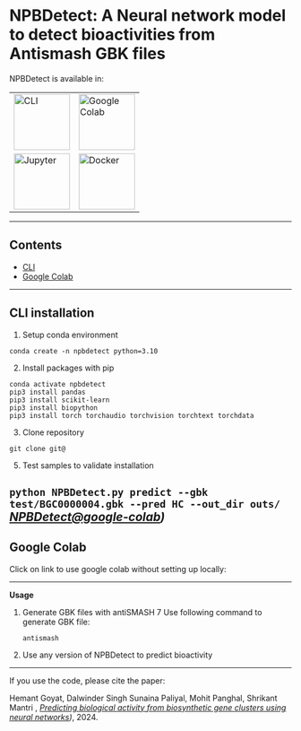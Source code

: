 # NPBDetect: A Neural network model to detect bioactivities from Antismash GBK files

NPBDetect is available in:
<table>
<tr>
<td><img src="https://edent.github.io/SuperTinyIcons/images/svg/powershell.svg" width="100" title="CLI"></td>
<td><img src="https://edent.github.io/SuperTinyIcons/images/svg/colaboratory.svg" width="100" title="Google Colab"></td>
</tr>
<tr>
<td><img src="https://jupyter.org/assets/homepage/main-logo.svg" width="100" title="Jupyter"></td>
<td><img src="https://edent.github.io/SuperTinyIcons/images/svg/docker.svg" width="100" title="Docker"></td>
</tr>
</table>

----

## Contents ##

* [CLI](#cli-installation)
* [Google Colab](#google-colab)
----

## CLI installation ##

1. Setup conda environment

```conda create -n npbdetect python=3.10```

2. Install packages with pip

```
conda activate npbdetect
pip3 install pandas
pip3 install scikit-learn
pip3 install biopython
pip3 install torch torchaudio torchvision torchtext torchdata
```
3. Clone repository
   
```git clone git@```

5. Test samples to validate installation
   
```python NPBDetect.py predict --gbk test/BGC0000004.gbk --pred HC --out_dir outs/```
*[NPBDetect@google-colab](https://colab.research.google.com/drive/12zXjqk1DFX8Ouv0rYSAWSoaOheluBys9#scrollTo=MiUQ7HHR2rC8))*
----

## Google Colab ##
Click on link to use google colab without setting up locally:

----

**Usage**

1. Generate GBK files with antiSMASH 7
   Use following command to generate GBK file:
   
   ```antismash```
   
2. Use any version of NPBDetect to predict bioactivity

----

If you use the code, please cite the paper:

Hemant Goyat, Dalwinder Singh Sunaina Paliyal, Mohit Panghal, Shrikant Mantri , *[Predicting biological activity from biosynthetic gene clusters using neural networks](https://www.biorxiv.org/content/10.1101/2024.06.20.599829v1.full.pdf))*, 2024.
